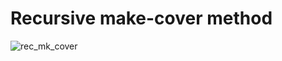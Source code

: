 # Recursive make-cover method
![rec_mk_cover](https://user-images.githubusercontent.com/54063710/231510156-16a39839-4dfd-4c08-89ad-ba9db4454b46.png)
